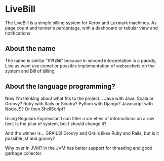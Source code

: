 # LiveBill

The LiveBill is a simple billing system for Xerox and Lexmark machines. As page count and tonner's percentage, with a dashboard or tabular view and notifications

## About the name

The name is similar "*Kill Bill*" because in second interpretation is a parody, Live as want use comet or possible implementation of websockets on the system and Bill of billing

## About the language programming?

Now I'm thinking about what fits to the project... Java with Java, Scala or Groovy? Ruby with Rails or Sinatra? Python with Django? Javascript with NodeJS? Or then ShellScript?

Using Regulars Expression I can filter a varieties of informations on a raw text. Is the pilar of system, but I should change it? 

And the winner is... GRAILS! Groovy and Grails likes Ruby and Rails, but is it possible jsf and groovy?

Why over in JVM? In the JVM has better support for threading and good garbage collector.
